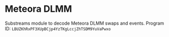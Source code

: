 # Meteora DLMM
Substreams module to decode Meteora DLMM swaps and events.
Program ID: `LBUZKhRxPF3XUpBCjp4YzTKgLccjZhTSDM9YuVaPwxo`
